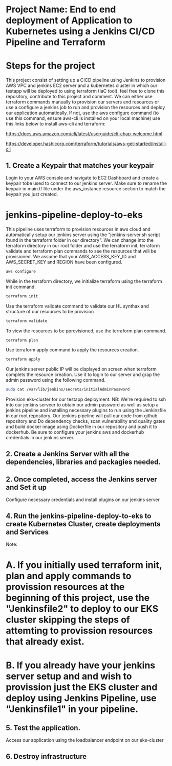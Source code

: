 # Project Name: End to end deployment of Application to Kubernetes using a Jenkins CI/CD Pipeline and Terraform
# Steps for the project

This project consist of setting up a CICD pipeline using Jenkins to provision AWS VPC and jenkins EC2 server and a kubernetes cluster in which our testapp will be deployed to using terraform (IaC tool). feel free to clone this repository, contribute to this project and comment.
We can either use terraform commands manually to provision our servers and resources or use a configure a jenkins job to run and provision the resources and deploy our application automatically. If not, use the aws configure command (to use this command, ensure aws-cli is installed on your local machine)
use this links below to install aws-cli and terraform:

https://docs.aws.amazon.com/cli/latest/userguide/cli-chap-welcome.html

https://developer.hashicorp.com/terraform/tutorials/aws-get-started/install-cli

## 1. Create a Keypair that matches your keypair

Login to your AWS console and navigate to EC2 Dashboard and create a keypair tobe used to connect to our jenkins server. Make sure to rename the keypair in main.tf file under the aws_instance resource section to match the keypair you just created.

# jenkins-pipeline-deploy-to-eks

This pipeline uses terraform to provision resources in aws cloud and automatically setup our jenkins server using the "jenkins-server.sh script found in the terraform folder in our directory". We can change into the terraform directory in our root folder and use the terraform init, terraform validate and terraform plan commands to see the resources that will be provisioned. We assume that your AWS_ACCESS_KEY_ID and AWS_SECRET_KEY and REGION have been configured.

```bash
aws configure
```
While in the terraform directory, we initialize terraform using the terraform init command.
```bash
terraform init
```
Use the terraform validate command to validate our HL synthax and structure of our resources to be provision
```bash
terraform validate
```
To view the resources to be pprovisioned, use the terraform plan command.
```bash
terraform plan
```
Use terraform apply command to apply the resources creation. 
```bash
terraform apply
```
Our jenkins server public IP will be displayed on screen when terraform complets the resource creation. Use it to login to our server and grap the admin password using the following command.
```bash
sudo cat /var/lib/jenkins/secrets/initialAdminPassword
```
Provision eks-cluster for our testapp deployment. NB: We're required to ssh into our jenkins serveer to obtain our admin password as well as setup a jenkins pipeline and installing necessary plugins to run using the Jenkinsfile in our root repository. Our jenkins pipeline will pull our code from github repository and Do dependency checks, scan vulnerability and quality gates and build docker image using Dockerfile in our repository and push it to dockerhub. Be sure to configure your jenkins aws and dockerhub credentials in our jenkins server. 

## 2. Create a Jenkins Server with all the dependencies, libraries and packagies needed.
## 2. Once completed, access the Jenkins server and Set it up

Configure necessary credentials and install plugins on our jenkins server
## 4. Run the jenkins-pipeline-deploy-to-eks to create Kubernetes Cluster, create deployments and Services
Note: 
# A. If you initially used terraform init, plan and apply commands to provission resources at the beginning of this project, use the "Jenkinsfile2" to deploy to our EKS cluster skipping the steps of attemting to provission resources that already exist.
# B. If you already have your jenkins server setup and and wish to provission just the EKS cluster and deploy using Jenkins Pipeline, use "Jenkinsfile1" in your pipeline.

## 5. Test the application.

Access our application using the loadbalancer endpoint on our eks-cluster

## 6. Destroy infrastructure
